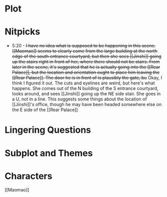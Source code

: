 # Plot
# Nitpicks
- 5:20 - ~~I have no idea what is supposed to be happening in this scene. [[Maomao]] seems to clearly come from the large building at the north edge of the south entrance courtyard, but then she sees [[Jinshi]] going up the stairs right in front of her, where there should not be stairs. From later in the scene, it's suggested that he is actually going into the [[Rear Palace]], but the location and orientation ought to place him leaving the [[Rear Palace]]. The door he is in front of is plausibly the gate, bu~~ Okay, I think I figured it out. The cuts and eyelines are weird, but here's what happens. She comes out of the N building of the S entrance courtyard, looks around, and sees [[Jinshi]] going up the NE side stair. She goes in a U, not in a line. This suggests some things about the location of [[Jinshi]]'s office, though he may have been headed somewhere else on the E side of the [[Rear Palace]]
# Lingering Questions
# Subplot and Themes
# Characters
[[Maomao]]